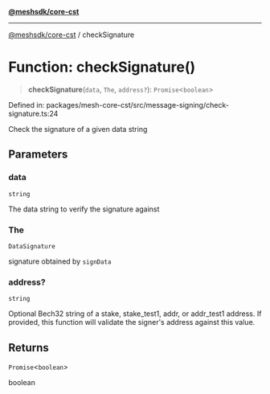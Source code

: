 [**@meshsdk/core-cst**](../README.md)

***

[@meshsdk/core-cst](../globals.md) / checkSignature

# Function: checkSignature()

> **checkSignature**(`data`, `The`, `address?`): `Promise`\<`boolean`\>

Defined in: packages/mesh-core-cst/src/message-signing/check-signature.ts:24

Check the signature of a given data string

## Parameters

### data

`string`

The data string to verify the signature against

### The

`DataSignature`

signature obtained by `signData`

### address?

`string`

Optional Bech32 string of a stake, stake_test1, addr, or addr_test1 address. If provided, this function will validate the signer's address against this value.

## Returns

`Promise`\<`boolean`\>

boolean

